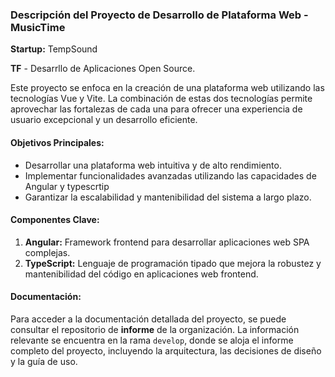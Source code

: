### Descripción del Proyecto de Desarrollo de Plataforma Web - MusicTime

**Startup:** TempSound

**TF** - Desarrllo de Aplicaciones Open Source.

Este proyecto se enfoca en la creación de una plataforma web utilizando las tecnologías Vue y Vite. La combinación de estas dos tecnologías permite aprovechar las fortalezas de cada una para ofrecer una experiencia de usuario excepcional y un desarrollo eficiente.

#### Objetivos Principales:
- Desarrollar una plataforma web intuitiva y de alto rendimiento.
- Implementar funcionalidades avanzadas utilizando las capacidades de Angular y typescrtip
- Garantizar la escalabilidad y mantenibilidad del sistema a largo plazo.

#### Componentes Clave:
1. **Angular:** Framework frontend para desarrollar aplicaciones web SPA complejas.
2. **TypeScript:** Lenguaje de programación tipado que mejora la robustez y mantenibilidad del código en aplicaciones web frontend.


#### Documentación:
Para acceder a la documentación detallada del proyecto, se puede consultar el repositorio de **informe** de la organización. La información relevante se encuentra en la rama `develop`, donde se aloja el informe completo del proyecto, incluyendo la arquitectura, las decisiones de diseño y la guía de uso.


